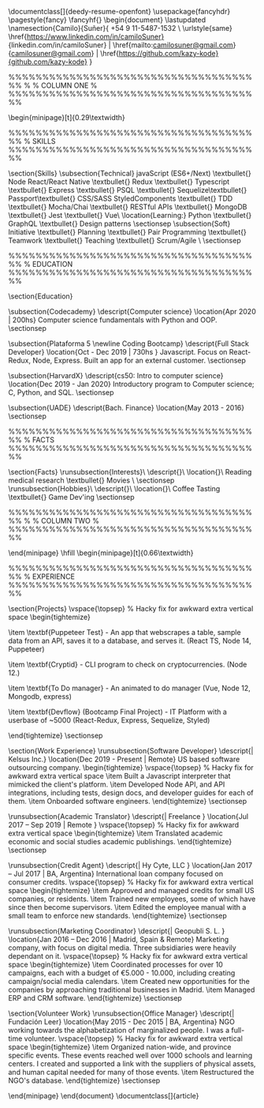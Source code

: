 \documentclass[]{deedy-resume-openfont}
\usepackage{fancyhdr}
\pagestyle{fancy}
\fancyhf{}
\begin{document}
\lastupdated
\namesection{Camilo}{Suñer}{
+54 9 11-5487-1532 \\
\urlstyle{same}
\href{https://www.linkedin.com/in/camiloSuner}
{linkedin.com/in/camiloSuner} | \href{mailto:camilosuner@gmail.com}{camilosuner@gmail.com} | \href{https://github.com/kazy-kode}{github.com/kazy-kode}
}

%%%%%%%%%%%%%%%%%%%%%%%%%%%%%%%%%%%%%%
%
% COLUMN ONE
%
%%%%%%%%%%%%%%%%%%%%%%%%%%%%%%%%%%%%%%

\begin{minipage}[t]{0.29\textwidth}

%%%%%%%%%%%%%%%%%%%%%%%%%%%%%%%%%%%%%%
% SKILLS
%%%%%%%%%%%%%%%%%%%%%%%%%%%%%%%%%%%%%%

\section{Skills}
\subsection{Technical}
javaScript (ES6+/Next) \textbullet{} Node React/React Native \textbullet{} Redux \textbullet{} Typescript \textbullet{} Express \textbullet{} PSQL \textbullet{} Sequelize\textbullet{} Passport\textbullet{} CSS/SASS StyledComponents \textbullet{} TDD \textbullet{} Mocha/Chai \textbullet{} RESTful APIs \textbullet{} MongoDB \textbullet{} Jest \textbullet{} Vue\\
\location{Learning:}
Python \textbullet{} GraphQL \textbullet{} Design patterns
\sectionsep
\subsection{Soft}
Initiative \textbullet{} Planning \textbullet{} Pair Programming \textbullet{} Teamwork \textbullet{} Teaching \textbullet{} Scrum/Agile \\
\sectionsep

%%%%%%%%%%%%%%%%%%%%%%%%%%%%%%%%%%%%%%
% EDUCATION
%%%%%%%%%%%%%%%%%%%%%%%%%%%%%%%%%%%%%%

\section{Education}

\subsection{Codecademy}
\descript{Computer science}
\location{Apr 2020 | 200hs}
Computer science fundamentals with Python and OOP.
\sectionsep

\subsection{Plataforma 5 \newline Coding Bootcamp}
\descript{Full Stack Developer}
\location{Oct - Dec 2019 | 730hs }
Javascript. Focus on React-Redux, Node, Express. Built an app for an external customer.
\sectionsep

\subsection{HarvardX}
\descript{cs50: Intro to computer science}
\location{Dec 2019 - Jan 2020}
Introductory program to Computer science; C, Python, and SQL.
\sectionsep

\subsection{UADE}
\descript{Bach. Finance}
\location{May 2013 - 2016}
\sectionsep

%%%%%%%%%%%%%%%%%%%%%%%%%%%%%%%%%%%%%%
% FACTS
%%%%%%%%%%%%%%%%%%%%%%%%%%%%%%%%%%%%%%

\section{Facts}
\runsubsection{Interests}\\
\descript{}\\
\location{}\\
Reading medical research \textbullet{} Movies \\
\sectionsep
\runsubsection{Hobbies}\\
\descript{}\\
\location{}\\
Coffee Tasting \textbullet{} Game Dev'ing
\sectionsep

%%%%%%%%%%%%%%%%%%%%%%%%%%%%%%%%%%%%%%
%
% COLUMN TWO
%
%%%%%%%%%%%%%%%%%%%%%%%%%%%%%%%%%%%%%%

\end{minipage}
\hfill
\begin{minipage}[t]{0.66\textwidth}

%%%%%%%%%%%%%%%%%%%%%%%%%%%%%%%%%%%%%%
% EXPERIENCE
%%%%%%%%%%%%%%%%%%%%%%%%%%%%%%%%%%%%%%

\section{Projects}
\vspace{\topsep} % Hacky fix for awkward extra vertical space
\begin{tightemize}

\item
\textbf{Puppeteer Test} - An app that webscrapes a table, sample data from an API, saves it to a database, and serves it. (React TS, Node 14, Puppeteer)

\item
\textbf{Cryptid} - CLI program to check on cryptocurrencies. (Node 12.)

\item
\textbf{To Do manager} - An animated to do manager (Vue, Node 12, Mongodb, express)

\item
\textbf{Devflow} (Bootcamp Final Project) - IT Platform with a userbase of ~5000 (React-Redux, Express, Sequelize, Styled)

\end{tightemize}
\sectionsep

\section{Work Experience}
\runsubsection{Software Developer}
\descript{| Kelsus Inc.}
\location{Dec 2019 - Present | Remote}
US based software outsourcing company.
\begin{tightemize}
\vspace{\topsep} % Hacky fix for awkward extra vertical space
\item Built a Javascript interpreter that mimicked the client's platform.
\item Developed Node API, and API integrations, including tests, design docs, and developer guides for each of them.
\item Onboarded software engineers.
\end{tightemize}
\sectionsep

\runsubsection{Academic Translator}
\descript{| Freelance }
\location{Jul 2017 – Sep 2019 | Remote }
\vspace{\topsep} % Hacky fix for awkward extra vertical space
\begin{tightemize}
\item Translated academic economic and social studies academic publishings.
\end{tightemize}
\sectionsep

\runsubsection{Credit Agent}
\descript{| Hy Cyte, LLC }
\location{Jan 2017 – Jul 2017 | BA, Argentina}
International loan company focused on consumer credits.
\vspace{\topsep} % Hacky fix for awkward extra vertical space
\begin{tightemize}
\item Approved and managed credits for small US companies, or residents.
\item Trained new employees, some of which have since then become supervisors.
\item Edited the employee manual with a small team to enforce new standards.
\end{tightemize}
\sectionsep

\runsubsection{Marketing Coordinator}
\descript{| Geopubli S. L. }
\location{Jan 2016 – Dec 2016 | Madrid, Spain \& Remote}
Marketing company, with focus on digital media. Three subsidiaries were heavily dependant on it.
\vspace{\topsep} % Hacky fix for awkward extra vertical space
\begin{tightemize}
\item Coordinated processes for over 10 campaigns, each with a budget of €5.000 - 10.000, including creating campaign/social media calendars.
\item Created new opportunities for the companies by approaching traditional businesses in Madrid.
\item Managed ERP and CRM software.
\end{tightemize}
\sectionsep

\section{Volunteer Work}
\runsubsection{Office Manager}
\descript{| Fundación Leer}
\location{May 2015 - Dec 2015 | BA, Argentina}
NGO working towards the alphabetization of marginalized people. I was a full-time volunteer.
\vspace{\topsep} % Hacky fix for awkward extra vertical space
\begin{tightemize}
\item Organized nation-wide, and province specific events.
These events reached well over 1000 schools and learning centers. I created and supported a link with the suppliers of physical assets, and human capital needed for many of those events.
\item Restructured the NGO's database.
\end{tightemize}
\sectionsep

\end{minipage}
\end{document} \documentclass[]{article}
